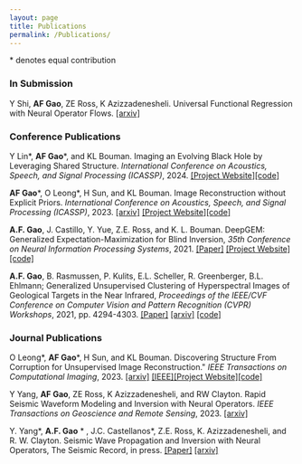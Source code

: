 ```yaml
---
layout: page
title: Publications
permalink: /Publications/
---
```


<style>
img {
  display: block;
  margin-left: auto;
  margin-right: auto;
}
</style>

<style>
embed{
  display: block;
  margin-left: auto;
  margin-right: auto;
}
</style>

 \* denotes equal contribution
 
### In Submission

Y Shi, **AF Gao**, ZE Ross, K Azizzadenesheli. Universal Functional Regression with Neural Operator Flows. [[arxiv]](https://arxiv.org/pdf/2404.02986)

### Conference Publications

Y Lin\*, **AF Gao**\*, and KL Bouman. Imaging an Evolving Black Hole by Leveraging Shared Structure. *International Conference on Acoustics, Speech, and Signal Processing (ICASSP)*, 2024.  [[Project Website]](http://imaging.cms.caltech.edu/igm/)[[code]](https://github.com/angelafgao/IGM)

**AF Gao**\*, O Leong\*, H Sun, and KL Bouman. Image Reconstruction without Explicit Priors. *International Conference on Acoustics, Speech, and Signal Processing (ICASSP)*, 2023. [[arxiv]](https://arxiv.org/abs/2303.12217) [[Project Website]](http://imaging.cms.caltech.edu/igm/)[[code]](https://github.com/angelafgao/IGM)

**A.F. Gao**, J. Castillo, Y. Yue, Z.E. Ross, and K. L. Bouman. DeepGEM: Generalized Expectation-Maximization for Blind Inversion, *35th Conference on Neural Information Processing Systems*, 2021. [[Paper]](https://proceedings.neurips.cc/paper/2021/hash/606c90a06173d69682feb83037a68fec-Abstract.html) [[Project Website]](http://imaging.cms.caltech.edu/deepgem/) [[code]](https://github.com/angelafgao/DeepGEM)

**A.F. Gao**, B. Rasmussen, P. Kulits, E.L. Scheller, R. Greenberger, B.L. Ehlmann; Generalized Unsupervised Clustering of Hyperspectral Images of Geological Targets in the Near Infrared, *Proceedings of the IEEE/CVF Conference on Computer Vision and Pattern Recognition (CVPR) Workshops*, 2021, pp. 4294-4303. [[Paper]](https://openaccess.thecvf.com/content/CVPR2021W/PBVS/papers/Gao_Generalized_Unsupervised_Clustering_of_Hyperspectral_Images_of_Geological_Targets_in_CVPRW_2021_paper.pdf) [[arxiv]](https://arxiv.org/abs/2106.13315) [[code]](https://github.com/angelafgao/GyPSUM)

### Journal Publications

O Leong\*, **AF Gao**\*, H Sun, and KL Bouman. Discovering Structure From Corruption for
Unsupervised Image Reconstruction." *IEEE Transactions on Computational Imaging*, 2023. [[arxiv]](https://arxiv.org/abs/2304.05589) [[IEEE]](https://ieeexplore.ieee.org/abstract/document/10309279/?casa_token=ptLqGDKel28AAAAA:d9WBijpINRLoYge7SSvyjRFK6Y7UdO4ysO7MEqZAxPN6nZ7itRGJeiEjKG1hT0GsvjdUpD7d7A)[[Project Website]](http://imaging.cms.caltech.edu/igm/)[[code]](https://github.com/angelafgao/IGM)

Y Yang, **AF Gao**, ZE Ross, K Azizzadenesheli, and RW Clayton. Rapid Seismic Waveform Modeling and Inversion
with Neural Operators. *IEEE Transactions on Geoscience and Remote Sensing*, 2023. [[arxiv]](https://arxiv.org/pdf/2209.11955)

Y. Yang\*, **A.F. Gao** \* , J.C. Castellanos\*, Z.E. Ross, K. Azizzadenesheli, and R. W. Clayton. Seismic Wave Propagation and Inversion with Neural Operators, The Seismic Record, in press. [[Paper]](https://pubs.geoscienceworld.org/ssa/tsr/article/1/3/126/609317/Seismic-Wave-Propagation-and-Inversion-with-Neural) [[arxiv]](https://arxiv.org/abs/2108.05421) 


